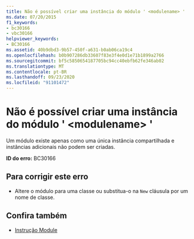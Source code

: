 ```yaml
---
title: Não é possível criar uma instância do módulo ' <modulename> '
ms.date: 07/20/2015
f1_keywords:
- bc30166
- vbc30166
helpviewer_keywords:
- BC30166
ms.assetid: 40b9dbd3-9b57-450f-a631-b0ab06ca19c4
ms.openlocfilehash: b0b907286db33607f83e3f4e0d1e71b1899a2766
ms.sourcegitcommit: bf5c5850654187705bc94cc40ebfb62fe346ab02
ms.translationtype: MT
ms.contentlocale: pt-BR
ms.lasthandoff: 09/23/2020
ms.locfileid: "91101472"
---
```

# <a name="cannot-create-an-instance-of-module-modulename"></a>Não é possível criar uma instância do módulo ' \<modulename> '

Um módulo existe apenas como uma única instância compartilhada e instâncias adicionais não podem ser criadas.  
  
 **ID do erro:** BC30166  
  
## <a name="to-correct-this-error"></a>Para corrigir este erro  
  
- Altere o módulo para uma classe ou substitua-o na `New` cláusula por um nome de classe.  
  
## <a name="see-also"></a>Confira também

- [Instrução Module](../language-reference/statements/module-statement.md)
